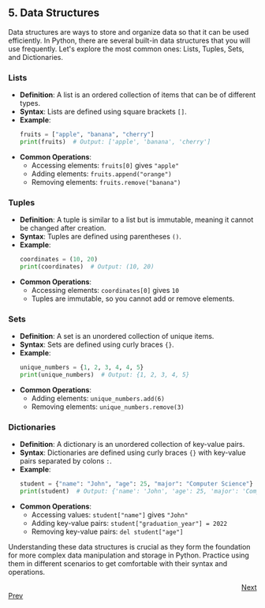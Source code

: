 ## 5. Data Structures

Data structures are ways to store and organize data so that it can be used efficiently. In Python, there are several built-in data structures that you will use frequently. Let's explore the most common ones: Lists, Tuples, Sets, and Dictionaries.

### Lists
- **Definition**: A list is an ordered collection of items that can be of different types.
- **Syntax**: Lists are defined using square brackets `[]`.
- **Example**:
  ```python
  fruits = ["apple", "banana", "cherry"]
  print(fruits)  # Output: ['apple', 'banana', 'cherry']
  ```
- **Common Operations**:
  - Accessing elements: `fruits[0]` gives `"apple"`
  - Adding elements: `fruits.append("orange")`
  - Removing elements: `fruits.remove("banana")`

### Tuples
- **Definition**: A tuple is similar to a list but is immutable, meaning it cannot be changed after creation.
- **Syntax**: Tuples are defined using parentheses `()`.
- **Example**:
  ```python
  coordinates = (10, 20)
  print(coordinates)  # Output: (10, 20)
  ```
- **Common Operations**:
  - Accessing elements: `coordinates[0]` gives `10`
  - Tuples are immutable, so you cannot add or remove elements.

### Sets
- **Definition**: A set is an unordered collection of unique items.
- **Syntax**: Sets are defined using curly braces `{}`.
- **Example**:
  ```python
  unique_numbers = {1, 2, 3, 4, 4, 5}
  print(unique_numbers)  # Output: {1, 2, 3, 4, 5}
  ```
- **Common Operations**:
  - Adding elements: `unique_numbers.add(6)`
  - Removing elements: `unique_numbers.remove(3)`

### Dictionaries
- **Definition**: A dictionary is an unordered collection of key-value pairs.
- **Syntax**: Dictionaries are defined using curly braces `{}` with key-value pairs separated by colons `:`.
- **Example**:
  ```python
  student = {"name": "John", "age": 25, "major": "Computer Science"}
  print(student)  # Output: {'name': 'John', 'age': 25, 'major': 'Computer Science'}
  ```
- **Common Operations**:
  - Accessing values: `student["name"]` gives `"John"`
  - Adding key-value pairs: `student["graduation_year"] = 2022`
  - Removing key-value pairs: `del student["age"]`

Understanding these data structures is crucial as they form the foundation for more complex data manipulation and storage in Python. Practice using them in different scenarios to get comfortable with their syntax and operations.

<div style="text-align: right;">
    <a href="6.md">Next</a>
</div>
<div style="text-align: left;">
    <a href="4.md">Prev</a>
</div>
